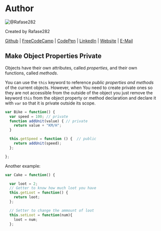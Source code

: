 # Author
![@Rafase282](https://avatars0.githubusercontent.com/Rafase282?&s=128)

Created by Rafase282

[Github](https://github.com/Rafase282) | [FreeCodeCamp](http://www.freecodecamp.com/rafase282) | [CodePen](http://codepen.io/Rafase282/) | [LinkedIn](https://www.linkedin.com/in/rafase282) | [Website](https://rafase282.github.io/) | [E-Mail](mailto:rafase282@gmail.com)

## Make Object Properties Private
Objects have their own attributes, called _properties_, and their own functions, called _methods_.

You can use the `this` keyword to reference _public properties and methods_ of the current objects. However, when You need to create private ones so they are not accessible from the outside of the object you just remove the keyword `this` from the object property or method declaration and declare it with `var` so that it is private outside its scope.

```js
var Bike = function() {
  var speed = 100; // private
  function addUnit(value) { // private
    return value + "KM/H";
  }

  this.getSpeed = function () {  // public
    return addUnit(speed);
  };

};
```

Another example:

```js
var Cake = function() {

  var loot = 2;
  // Getter to know how much loot you have
  this.getLoot = function() {
    return loot;
  };

  // Setter to change the ammount of loot
  this.setLoot = function(num){
    loot = num;
  };
```
